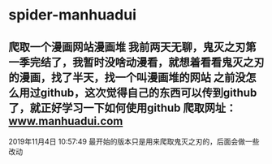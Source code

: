 # spider-manhuadui
爬取一个漫画网站漫画堆
我前两天无聊，鬼灭之刃第一季完结了，我暂时没啥动漫看，就想着看看鬼灭之刃的漫画，找了半天，找一个叫漫画堆的网站
之前没怎么用过github，这次觉得自己的东西可以传到github了，就正好学习一下如何使用github
爬取网址：www.manhuadui.com
-------------------------------------
2019年11月4日 10:57:49
最开始的版本只是用来爬取鬼灭之刃的，后面会做一些改动

